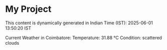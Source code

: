 # My Project

This content is dynamically generated in Indian Time (IST): 2025-06-01 13:50:20 IST


Current Weather in Coimbatore:
Temperature: 31.88 °C
Condition: scattered clouds
